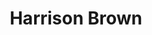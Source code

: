 ---
avatar: rye.jpeg
bio: Graduate Student at Appalachian State University
organization:
  name: Appalachian State University
  url: https://geo.appstate.edu
role: Graduate Assistant
social:
- icon: envelope
  iconPack: fas
  url: mailto:brownhr314@gmail.com
- icon: linkedin-in
  iconPack: fab
  url: https://www.linkedin.com/in/harrison-brown-7b3315191/
- icon: github
  iconPack: fab
  url: https://github.com/brownhr
title: Harrison Brown
---